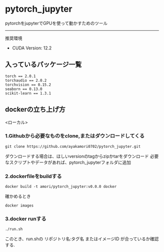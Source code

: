 # pytorch_jupyter
pytorchをjupyterでGPUを使って動かすためのツール

---

推奨環境
- CUDA Version: 12.2  

## 入っているパッケージ一覧  
```
torch == 2.0.1
torchaudio == 2.0.2
torchvision == 0.15.2
seaborn == 0.13.0
scikit-learn == 1.3.1 
```

## dockerの立ち上げ方
<ローカル>

### 1.Githubから必要なものをclone,またはダウンロードしてくる

    git clone https://github.com/ayakamori0702/pytorch_jupyter.git

ダウンロードする場合は、ほしいversionのtagからzipかtarをダウンロード
必要なスクリプトやデータがあれば、pytorch_jupyterフォルダに追加

### 2.dockerfileをbuildする

    docker build -t amori/pytorch_jupyter:v0.0.0 docker

確かめるとき 

    docker images

### 3.docker runする

    ./run.sh  

このとき、run.shの リポジトリ名:タグ名 またはイメージID が合っているか確認する. 

